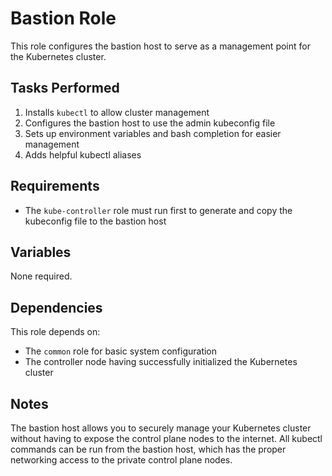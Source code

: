 # Bastion Role

This role configures the bastion host to serve as a management point for the Kubernetes cluster.

## Tasks Performed

1. Installs `kubectl` to allow cluster management
2. Configures the bastion host to use the admin kubeconfig file
3. Sets up environment variables and bash completion for easier management
4. Adds helpful kubectl aliases

## Requirements

- The `kube-controller` role must run first to generate and copy the kubeconfig file to the bastion host

## Variables

None required.

## Dependencies

This role depends on:
- The `common` role for basic system configuration
- The controller node having successfully initialized the Kubernetes cluster

## Notes

The bastion host allows you to securely manage your Kubernetes cluster without having to expose the control plane nodes to the internet. All kubectl commands can be run from the bastion host, which has the proper networking access to the private control plane nodes.